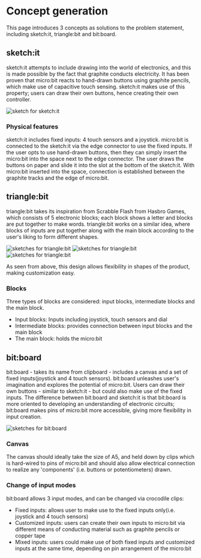 # Concept generation
This page introduces 3 concepts as solutions to the problem statement, including sketch:it, triangle:bit and bit:board.

## sketch:it
sketch:it attempts to include drawing into the world of electronics, and this is made possible by the fact that graphite conducts electricity. It has been proven that micro:bit reacts to hand-drawn buttons using graphite pencils, which make use of capacitive touch sensing. sketch:it makes use of this property; users can draw their own buttons, hence creating their own controller.

![sketch for sketch:it](https://raw.githubusercontent.com/t-tht/bitboard-docs/Images/sketchit3.jpg)

### Physical features
sketch:it includes fixed inputs: 4 touch sensors and a joystick. micro:bit is connected to the sketch:it via the edge connector to use the fixed inputs. If the user opts to use hand-drawn buttons, then they can simply insert the micro:bit into the space next to the edge connector. The user draws the buttons on paper and slide it into the slot at the bottom of the sketch:it. With micro:bit inserted into the space, connection is established between the graphite tracks and the edge of micro:bit.

## triangle:bit
triangle:bit takes its inspiration from Scrabble Flash from Hasbro Games, which consists of 5 electronic blocks; each block shows a letter and blocks are put together to make words. triangle:bit works on a similar idea, where blocks of inputs are put together along with the main block according to the user's liking to form different shapes.

![sketches for triangle:bit](https://raw.githubusercontent.com/t-tht/bitboard-docs/Images/trianglebit.jpg)
![sketches for triangle:bit](https://raw.githubusercontent.com/t-tht/bitboard-docs/Images/trianglebit2.jpg)
![sketches for triangle:bit](https://raw.githubusercontent.com/t-tht/bitboard-docs/Images/trianglebit3.jpg)

As seen from above, this design allows flexibility in shapes of the product, making customization easy.

### Blocks
Three types of blocks are considered: input blocks, intermediate blocks and the main block.
* Input blocks: Inputs including joystick, touch sensors and dial
* Intermediate blocks: provides connection between input blocks and the main block
* The main block: holds the micro:bit

## bit:board
bit:board - takes its name from clipboard - includes a canvas and a set of fixed inputs(joystick and 4 touch sensors). bit:board unleashes user's imagination and explores the potential of micro:bit. Users can draw their own buttons - similar to sketch:it - but could also make use of the fixed inputs. The difference between bit:board and sketch:it is that bit:board is more oriented to developing an understanding of electronic circuits; bit:board makes pins of micro:bit more accessible, giving more flexibility in input creation.

![sketches for bit:board](https://raw.githubusercontent.com/t-tht/bitboard-docs/Images/bitboard.jpg)  

### Canvas
The canvas should ideally take the size of A5, and held down by clips which is hard-wired to pins of micro:bit and should also allow electrical connection to realize any 'components' (i.e. buttons or potentiometers) drawn.

### Change of input modes
bit:board allows 3 input modes, and can be changed via crocodile clips:
* Fixed inputs: allows user to make use to the fixed inputs only(i.e. joystick and 4 touch sensors)
* Customized inputs: users can create their own inputs to micro:bit via different means of conducting material such as graphite pencils or copper tape
* Mixed inputs: users could make use of both fixed inputs and customized inputs at the same time, depending on pin arrangement of the micro:bit
